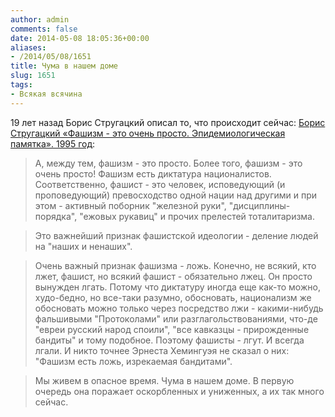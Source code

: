 ```yaml
---
author: admin
comments: false
date: 2014-05-08 18:05:36+00:00
aliases:
- /2014/05/08/1651
title: Чума в нашем доме
slug: 1651
tags:
- Всякая всячина
---
```


19 лет назад Борис Стругацкий описал то, что происходит сейчас: [Борис Стругацкий «Фашизм - это очень просто. Эпидемиологическая памятка». 1995 год](http://mi3ch.livejournal.com/2556275.html):

> А, между тем, фашизм - это просто. Более того, фашизм - это очень просто! Фашизм есть диктатура националистов. Соответственно, фашист - это человек, исповедующий (и проповедующий) превосходство одной нации над другими и при этом - активный поборник "железной руки", "дисциплины-порядка", "ежовых рукавиц" и прочих прелестей тоталитаризма.

<!--more-->

> Это важнейший признак фашистской идеологии - деление людей на "наших и ненаших".

> Очень важный признак фашизма - ложь. Конечно, не всякий, кто лжет, фашист, но всякий фашист - обязательно лжец. Он просто вынужден лгать. Потому что диктатуру иногда еще как-то можно, худо-бедно, но все-таки разумно, обосновать, национализм же обосновать можно только через посредство лжи - какими-нибудь фальшивыми "Протоколами" или разглагольствованиями, что-де "евреи русский народ споили", "все кавказцы - прирожденные бандиты" и тому подобное. Поэтому фашисты - лгут. И всегда лгали. И никто точнее Эрнеста Хемингуэя не сказал о них: "Фашизм есть ложь, изрекаемая бандитами".

> Мы живем в опасное время. Чума в нашем доме. В первую очередь она поражает оскорбленных и униженных, а их так много сейчас.
